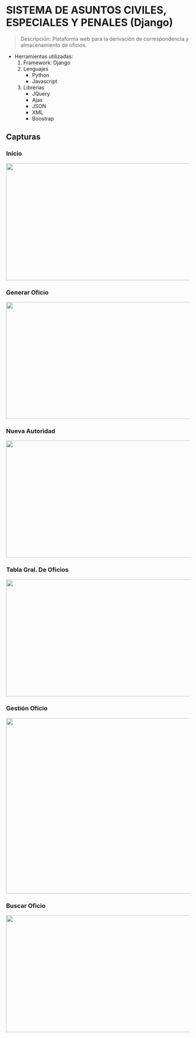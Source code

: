 # SISTEMA DE ASUNTOS CIVILES, ESPECIALES Y PENALES (Django)
> Descripción: Plataforma web para la derivación de correspondencia y almacenamiento de oficios.
- Herramientas utilizadas:
  1. Framework: Django
  2. Lenguajes
        * Python
        * Javascript
  3. Librerias
        * JQuery
        * Ajax
        * JSON
        * XML
        * Boostrap

## Capturas

### Inicio
<p align="center">
  <img width="720" height="320" src="https://res.cloudinary.com/hup2qfvwn/image/upload/v1551076498/images/sacep/1.png">
</p>

### Generar Oficio
<p align="center">
  <img width="720" height="320" src="https://res.cloudinary.com/hup2qfvwn/image/upload/v1551076498/images/sacep/3.png">
</p>

### Nueva Autoridad
<p align="center">
  <img width="720" height="320" src="https://res.cloudinary.com/hup2qfvwn/image/upload/v1551076498/images/sacep/4.png">
</p>

### Tabla Gral. De Oficios
<p align="center">
  <img width="720" height="320" src="https://res.cloudinary.com/hup2qfvwn/image/upload/v1551076693/images/sacep/sss.png">
</p>

### Gestión Oficio
<p align="center">
  <img width="720" height="480" src="https://res.cloudinary.com/hup2qfvwn/image/upload/v1551076498/images/sacep/9.png">
</p>

### Buscar Oficio
<p align="center">
  <img width="720" height="320" src="https://res.cloudinary.com/hup2qfvwn/image/upload/v1551076693/images/sacep/sss1.png">
</p>















